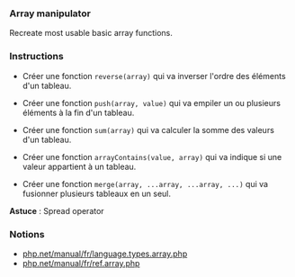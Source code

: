 ### Array manipulator

Recreate most usable basic array functions.

### Instructions

- Créer une fonction `reverse(array)` qui va inverser l'ordre des éléments d'un tableau.


- Créer une fonction `push(array, value)` qui va empiler un ou plusieurs éléments à la fin d'un tableau.


- Créer une fonction `sum(array)` qui va calculer la somme des valeurs d'un tableau.


- Créer une fonction `arrayContains(value, array)` qui va indique si une valeur appartient à un tableau.


- Créer une fonction `merge(array, ...array, ...array, ...)` qui va fusionner plusieurs tableaux en un seul.


__Astuce__ : Spread operator

### Notions

- [php.net/manual/fr/language.types.array.php](https://www.php.net/manual/fr/language.types.array.php)
- [php.net/manual/fr/ref.array.php](https://www.php.net/manual/fr/ref.array.php)